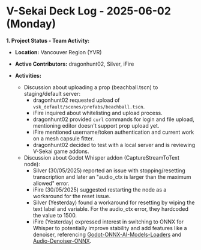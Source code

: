 # V-Sekai Deck Log - 2025-06-02 (Monday)

**1. Project Status - Team Activity:**

- **Location:** Vancouver Region (YVR)

- **Active Contributors:** dragonhunt02, Silver, iFire
- **Activities:**
  - Discussion about uploading a prop (beachball.tscn) to staging/default server:
    - dragonhunt02 requested upload of `vsk_default/scenes/prefabs/beachball.tscn`.
    - iFire inquired about whitelisting and upload process.
    - dragonhunt02 provided `curl` commands for login and file upload, mentioning editor doesn't support prop upload yet.
    - iFire mentioned username/token authentication and current work on a mesh capsule fitter.
    - dragonhunt02 decided to test with a local server and is reviewing V-Sekai game addons.
  - Discussion about Godot Whisper addon (CaptureStreamToText node):
    - Silver (30/05/2025) reported an issue with stopping/resetting transcription and later an "audio_ctx is larger than the maximum allowed" error.
    - iFire (30/05/2025) suggested restarting the node as a workaround for the reset issue.
    - Silver (Yesterday) found a workaround for resetting by wiping the text label and variable. For the audio_ctx error, they hardcoded the value to 1500.
    - iFire (Yesterday) expressed interest in switching to ONNX for Whisper to potentially improve stability and add features like a denoiser, referencing [Godot-ONNX-AI-Models-Loaders](https://github.com/mat490/Godot-ONNX-AI-Models-Loaders) and [Audio-Denoiser-ONNX](https://github.com/DakeQQ/Audio-Denoiser-ONNX).
